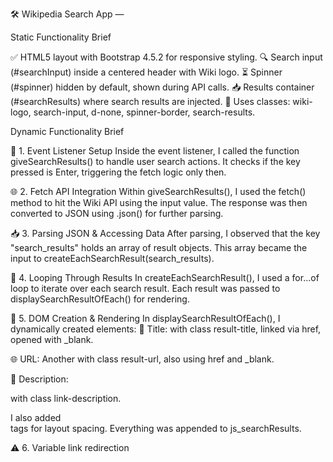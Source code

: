 🛠️ Wikipedia Search App — 

Static Functionality Brief

✅ HTML5 layout with Bootstrap 4.5.2 for responsive styling.
🔍 Search input (#searchInput) inside a centered header with Wiki logo.
⏳ Spinner (#spinner) hidden by default, shown during API calls.
📥 Results container (#searchResults) where search results are injected.
🧩 Uses classes: wiki-logo, search-input, d-none, spinner-border, search-results.

Dynamic Functionality Brief

🔁 1. Event Listener Setup
Inside the event listener, I called the function giveSearchResults() to handle user search actions.
 It checks if the key pressed is Enter, triggering the fetch logic only then.

🌐 2. Fetch API Integration
Within giveSearchResults(), I used the fetch() method to hit the Wiki API using the input value.
 The response was then converted to JSON using .json() for further parsing.

📥 3. Parsing JSON & Accessing Data
After parsing, I observed that the key "search_results" holds an array of result objects.
 This array became the input to createEachSearchResult(search_results).

🔄 4. Looping Through Results
In createEachSearchResult(), I used a for...of loop to iterate over each search result.
 Each result was passed to displaySearchResultOfEach() for rendering.

🧱 5. DOM Creation & Rendering
In displaySearchResultOfEach(), I dynamically created elements:
📌 Title: <a> with class result-title, linked via href, opened with _blank.

🌐 URL: Another <a> with class result-url, also using href and _blank.

📝 Description: <p> with class link-description.

I also added <br> tags for layout spacing. Everything was appended to js_searchResults.

⚠️ 6. Variable link redirection
